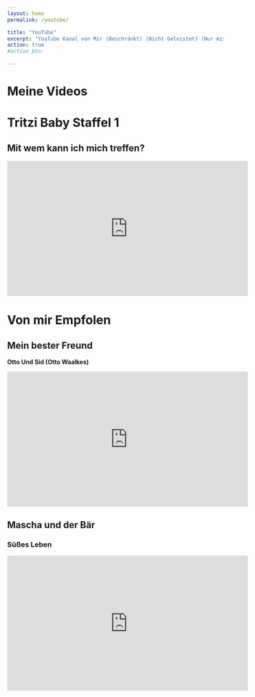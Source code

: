 ```yaml
---
layout: home
permalink: /youtube/

title: "YouTube"
excerpt: "YouTube Kanal von Mir (Beschränkt) (Nicht Geleistet) (Nur mit Link verfügbar) (Mit Zusätzlichen Empfehlungen)"
action: true
#action_btn:

---
```


# Meine Videos


# Tritzi Baby Staffel 1
## Mit wem kann ich mich treffen?

  <iframe width="560" height="315" src="https://www.youtube-nocookie.com/embed/pF8L0zaRBLI" title="Tritzi's Suche nach jemandem" frameborder="0" allow="accelerometer; autoplay; clipboard-write; encrypted-media; gyroscope; picture-in-picture; web-share" referrerpolicy="strict-origin-when-cross-origin" allowfullscreen></iframe>

#  Von mir Empfolen
## Mein bester Freund
**Otto Und Sid (Otto Waalkes)**
<iframe width="560" height="315" src="https://www.youtube-nocookie.com/embed/WRUjq7t4rC8?si=jWlUjr4hlCnujGMC" title="Mein bester Freund - Otto und Sid" frameborder="0" allow="accelerometer; autoplay; clipboard-write; encrypted-media; gyroscope; picture-in-picture; web-share" referrerpolicy="strict-origin-when-cross-origin" allowfullscreen></iframe>

## Mascha und der Bär
### Süßes Leben
<iframe width="560" height="315" src="https://www.youtube-nocookie.com/embed/Pgz2rTSN-k8" title="Mascha und der Bär | Süßes Leben" frameborder="0" allow="accelerometer; autoplay; clipboard-write; encrypted-media; gyroscope; picture-in-picture; web-share" referrerpolicy="strict-origin-when-cross-origin" allowfullscreen></iframe>

